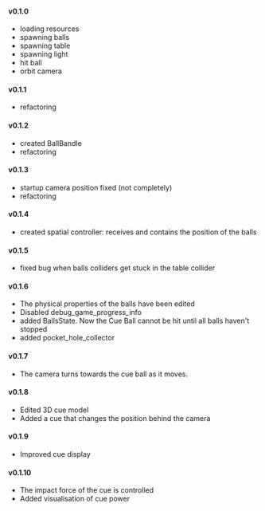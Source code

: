 #### v0.1.0
* loading resources
* spawning balls
* spawning table
* spawning light
* hit ball
* orbit camera
#### v0.1.1
* refactoring
#### v0.1.2
* created BallBandle
* refactoring
#### v0.1.3
* startup camera position fixed (not completely)
* refactoring
#### v0.1.4
* created spatial controller: receives and contains the position of the balls
#### v0.1.5
* fixed bug when balls colliders get stuck in the table collider
#### v0.1.6
* The physical properties of the balls have been edited
* Disabled debug_game_progress_info
* added BallsState. Now the Cue Ball cannot be hit until all balls haven't stopped
* added pocket_hole_collector
#### v0.1.7
* The camera turns towards the cue ball as it moves.
#### v0.1.8
* Edited 3D cue model
* Added a cue that changes the position behind the camera
#### v0.1.9
* Improved cue display
#### v0.1.10
* The impact force of the cue is controlled
* Added visualisation of cue power